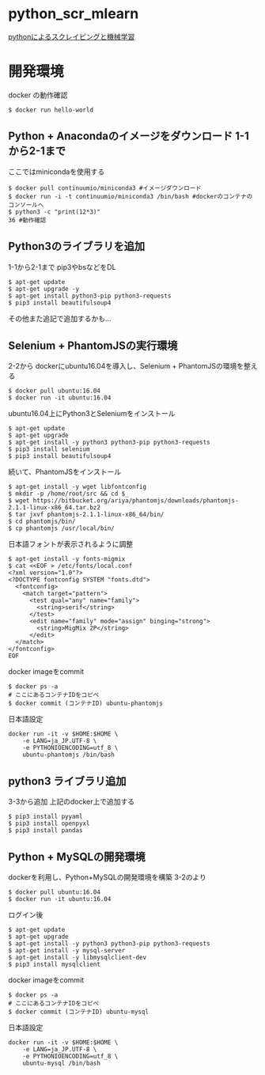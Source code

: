 # python_scr_mlearn
[pythonによるスクレイピングと機械学習](https://www.amazon.co.jp/dp/4802610793)

# 開発環境
docker の動作確認
```
$ docker run hello-world
```

## Python + Anacondaのイメージをダウンロード 1-1から2-1まで
ここではminicondaを使用する
```
$ docker pull continuumio/miniconda3 #イメージダウンロード
$ docker run -i -t continuumio/miniconda3 /bin/bash #dockerのコンテナのコンソールへ
$ python3 -c "print(12*3)"
36 #動作確認
```

## Python3のライブラリを追加
1-1から2-1まで
pip3やbsなどをDL
```
$ apt-get update
$ apt-get upgrade -y
$ apt-get install python3-pip python3-requests
$ pip3 install beautifulsoup4
```
その他また追記で追加するかも...


## Selenium + PhantomJSの実行環境
2-2から
dockerにubuntu16.04を導入し、Selenium + PhantomJSの環境を整える
```
$ docker pull ubuntu:16.04
$ docker run -it ubuntu:16.04
```

ubuntu16.04上にPython3とSeleniumをインストール
```
$ apt-get update
$ apt-get upgrade
$ apt-get install -y python3 python3-pip python3-requests
$ pip3 install selenium
$ pip3 install beautifulsoup4
```

続いて、PhantomJSをインストール
```
$ apt-get install -y wget libfontconfig
$ mkdir -p /home/root/src && cd $_
$ wget https://bitbucket.org/ariya/phantomjs/downloads/phantomjs-2.1.1-linux-x86_64.tar.bz2
$ tar jxvf phantomjs-2.1.1-linux-x86_64/bin/
$ cd phantomjs/bin/
$ cp phantomjs /usr/local/bin/
```

日本語フォントが表示されるように調整
```
$ apt-get install -y fonts-migmix
$ cat <<EOF > /etc/fonts/local.conf
<?xml version="1.0"?>
<?DOCTYPE fontconfig SYSTEM "fonts.dtd">
  <fontconfig>
    <match target="pattern">
      <test qual="any" name="family">
        <string>serif</string>
      </test>
      <edit name="family" mode="assign" binging="strong">
        <string>MigMix 2P</string>
      </edit>
  </match>
</fontconfig>
EOF
```

docker imageをcommit
```
$ docker ps -a
# ここにあるコンテナIDをコピペ
$ docker commit (コンテナID) ubuntu-phantomjs
```

日本語設定
```
docker run -it -v $HOME:$HOME \
    -e LANG=ja_JP.UTF-8 \
    -e PYTHONIOENCODING=utf_8 \
    ubuntu-phantomjs /bin/bash
```

## python3 ライブラリ追加
3-3から追加 上記のdocker上で追加する
```
$ pip3 install pyyaml
$ pip3 install openpyxl
$ pip3 install pandas
```

## Python + MySQLの開発環境
dockerを利用し、Python+MySQLの開発環境を構築
3-2のより
```
$ docker pull ubuntu:16.04
$ docker run -it ubuntu:16.04
```

ログイン後
```
$ apt-get update
$ apt-get upgrade
$ apt-get install -y python3 python3-pip python3-requests
$ apt-get install -y mysql-server
$ apt-get install -y libmysqlclient-dev
$ pip3 install mysqlclient
```
docker imageをcommit
```
$ docker ps -a
# ここにあるコンテナIDをコピペ
$ docker commit (コンテナID) ubuntu-mysql
```

日本語設定
```
docker run -it -v $HOME:$HOME \
    -e LANG=ja_JP.UTF-8 \
    -e PYTHONIOENCODING=utf_8 \
    ubuntu-mysql /bin/bash
```
